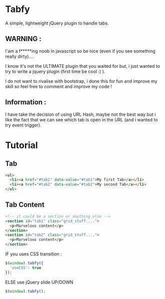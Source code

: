 Tabfy
=====

A simple, lightweight jQuery plugin to handle tabs.

WARNING :
-------

I'am a f*****ing noob in javascript so be nice (even if you see something really dirty)....

I know it's not the ULTIMATE plugin that you waited for but, i just wanted to try to write a jquery plugin (first time be cool :) ).

I do not want to rivalise with bootstrap, i done this for fun and improve my skill so feel free to comment and improve my code ! 

Information :
-----------

I have take the decision of using URL Hash, maybe not the best way but i like the fact that we can see which tab is open in the URL (and i wanted to try event trigger).

Tutorial
========

Tab
---

```HTML
<ul>
  <li><a href="#tab1" data-value="#tab1">My first Tab</a></li>
  <li><a href="#tab2" data-value="#tab2">My second Tab</a></li>
</ul>
```

Tab Content
-----------

```HTML
<!-- it could be a section or anything else -->
<section id="tab1" class="grid_stuff....">
  <p>Marvelous content</p>
</section>
<section id="tab2" class="grid_stuff....">
  <p>Marvelous content</p>
</section>
```

IF you uses CSS transition :
```Javascript
$(window).tabfy({
  'useCSS': true
});
```
ELSE use jQuery slide UP/DOWN
```Javascript
$(window).tabfy();
```
